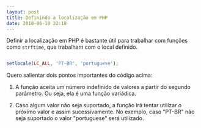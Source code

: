 ```yaml
---
layout: post
title: Definindo a localização em PHP
date: 2018-06-19 22:18
---
```


Definir a localização em PHP é bastante útil para trabalhar com funções como ```strftime```, que trabalham com o local definido.

```php

setlocale(LC_ALL, 'PT-BR', 'portuguese');

```

Quero salientar dois pontos importantes do código acima:

1. A função aceita um número indefinido de valores a partir do segundo parâmetro. Ou seja, ela é uma função variádica.

2. Caso algum valor não seja suportado, a função irá tentar utilizar o próximo valor e assim sucessivamente. No exemplo, caso "PT-BR" não seja suportado o  valor "portuguese" será utilizado.